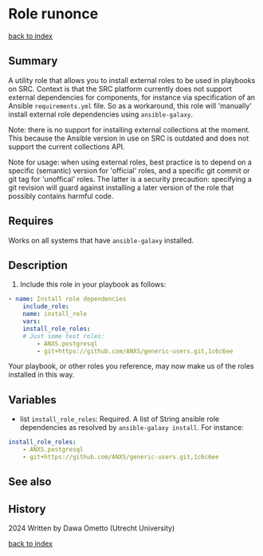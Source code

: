 # Role runonce
[back to index](../index.md#Roles)

## Summary

A utility role that allows you to install external roles to be used in playbooks on SRC.
Context is that the SRC platform currently does not support external dependencies for components, for instance via specification of an Ansible `requirements.yml` file.
So as a workaround, this role will 'manually' install external role dependencies using `ansible-galaxy`.

Note: there is no support for installing external collections at the moment.
This because the Ansible version in use on SRC is outdated and does not support the current collections API.

Note for usage: when using external roles, best practice is to depend on a specific (semantic) version for 'official' roles,
and a specific git commit or git tag for 'unoffical' roles.
The latter is a security precaution: specifying a git revision will guard against installing a later version of
the role that possibly contains harmful code.

## Requires

Works on all systems that have `ansible-galaxy` installed.

## Description

1. Include this role in your playbook as follows:

```yaml
- name: Install role dependencies
    include_role:
    name: install_role
    vars:
    install_role_roles:
    # Just some test roles:
        - ANXS.postgresql
        - git+https://github.com/ANXS/generic-users.git,1c6c6ee
```

Your playbook, or other roles you reference, may now make us of the roles installed in this way.

## Variables

* list `install_role_roles`: Required. A list of String ansible role dependencies as resolved by `ansible-galaxy install`.
For instance:

```yaml
install_role_roles:
    - ANXS.postgresql
    - git+https://github.com/ANXS/generic-users.git,1c6c6ee
```

## See also

## History

2024 Written by Dawa Ometto (Utrecht University)



[back to index](../index.md#Roles)
